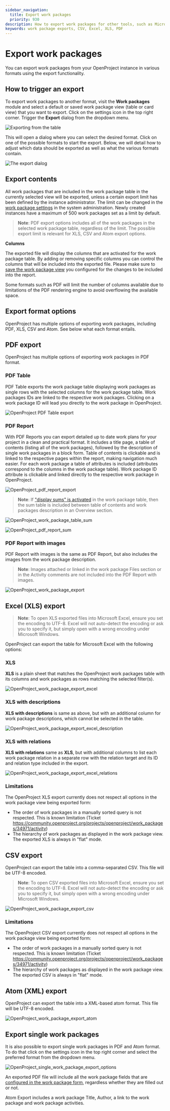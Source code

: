 ```yaml
---
sidebar_navigation:
  title: Export work packages
  priority: 930
description: How to export work packages for other tools, such as Microsoft Excel
keywords: work package exports, CSV, Excel, XLS, PDF
---
```


# Export work packages

You can export work packages from your OpenProject instance in various formats using the export functionality.

## How to trigger an export

To export work packages to another format, visit the **Work packages** module and select a default or saved work package view (table or card view) that you want to export. Click on the settings icon in the top right corner. Trigger the **Export** dialog from the dropdown menu.

![Exporting from the table](openproject_export_wp.png)

This will open a dialog where you can select the desired format. Click on one of the possible formats to start the export. Below, we will detail how to adjust which data should be exported as well as what the various formats contain.

![The export dialog](openproject_wp_export_options.png)

## Export contents

All work packages that are included in the work package table in the currently selected view will be exported, unless a certain export limit has been defined by the instance administrator. The limit can be changed in the [work package settings](../../../system-admin-guide/system-settings/general-settings/#general-system-settings) in the system administration. Newly created instances have a maximum of 500 work packages set as a limit by default.

> **Note**: PDF export options includes all of the work packages in the selected work package table, regardless of the limit. The possible export limit is relevant for XLS, CSV and Atom export options.

**Columns**

The exported file will display the columns that are activated for the work package table. By adding or removing specific columns you can control the columns that will be included into the exported file. Please make sure to [save the work package view](../work-package-table-configuration/#save-work-package-views) you configured for the changes to be included into the report.

Some formats such as PDF will limit the number of columns available due to limitations of the PDF rendering engine to avoid overflowing the available space.

## Export format options
OpenProject has multiple options of exporting work packages, including PDF, XLS, CSV and Atom. See below what each format entails.

## PDF export

OpenProject has multiple options of exporting work packages in PDF format.

### PDF Table 
PDF Table exports the work package table displaying work packages as single rows with the selected columns for the work package table. Work packages IDs are linked to the respective work packages. Clicking on a work package ID will lead you directly to the work package in OpenProject.

![OpenProject PDF Table export](openproject_pdf_table_export.png)

### PDF Report
With PDF Reports you can export detailed up to date work plans for your project in a clean and practical format. It includes a title page, a table of contents (listing all of the work packages), followed by the description of single work packages in a block form. Table of contents is clickable and is linked to the respective pages within the report, making navigation much easier. For each work package a table of attributes is included (attributes correspond to the columns in the work package table). Work package ID attribute is clickable and linked directly to the respective work package in OpenProject.

![OpenProject_pdf_report_export](openproject-pdf-export-work-plans.png)
> **Note**: If ["display sums" is activated](../work-package-table-configuration/) in the work package table, then the sum table is included between table of contents and work packages description in an Overview section.

![OpenProject_work_package_table_sum](openproject_wp_table_total_sum.png)

![OpenProject_pdf_report_sum](openproject_wp_report_total_sum.png)

### PDF Report with images
PDF Report with images is the same as PDF Report, but also includes the images from the work package description. 

> **Note**: Images attached or linked in the work package Files section or in the Activity comments are not included into the PDF Report with images. 

![OpenProject_work_package_export](openproject_pdf_report_images.png)

## Excel (XLS) export

> **Note**: To open XLS exported files into Microsoft Excel, ensure you set the encoding to UTF-8. Excel will not auto-detect the encoding or ask you to specify it, but simply open with a wrong encoding under Microsoft Windows.

OpenProject can export the table for Microsoft Excel with the following options:

### XLS  
**XLS** is a plain sheet that matches the OpenProject work packages table with its columns and work packages as rows matching the selected filter(s).

![OpenProject_work_package_export_excel](openproject_export_excel.png)

### XLS with descriptions
**XLS with descriptions** is same as above, but with an additional column for work package descriptions, which cannot be selected in the table.

![OpenProject_work_package_export_excel_description](openproject_pdf_table_export_description.png)

### XLS with relations
**XLS with relations** same as **XLS**, but with additional columns to list each work package relation in a separate row with the relation target and its ID and relation type included in the export.

![OpenProject_work_package_export_excel_relations](openproject_pdf_table_export_relations.png)

### Limitations

The OpenProject XLS export currently does not respect all options in the work package view being exported form:

- The order of work packages in a manually sorted query is not respected. This is known limitation (Ticket https://community.openproject.org/projects/openproject/work_packages/34971/activity)
- The hierarchy of work packages as displayed in the work package view. The exported XLS is always in "flat" mode.

## CSV export

OpenProject can export the table into a comma-separated CSV. This file will be UTF-8 encoded.

> **Note**: To open CSV exported files into Microsoft Excel, ensure you set the encoding to UTF-8. Excel will not auto-detect the encoding or ask you to specify it, but simply open with a wrong encoding under Microsoft Windows.


![OpenProject_work_package_export_csv](openproject_export_csv.png)

### Limitations

The OpenProject CSV export currently does not respect all options in the work package view being exported form:

- The order of work packages in a manually sorted query is not respected. This is known limitation (Ticket https://community.openproject.org/projects/openproject/work_packages/34971/activity)
- The hierarchy of work packages as displayed in the work package view. The exported CSV is always in "flat" mode.


## Atom (XML) export

OpenProject can export the table into a XML-based atom format. This file will be UTF-8 encoded.

![OpenProject_work_package_export_atom](openproject_export_atom.png)

## Export single work packages

It is also possible to export single work packages in PDF and Atom format. To do that click on the settings icon in the top right corner and select the preferred format from the dropdown menu.

![OpenProject_single_work_package_export_options](openProject_single_work_package_export_options.png)

An exported PDF file will include all the work package fields that are [configured in the work package form](../../../system-admin-guide/manage-work-packages/work-package-types/#work-package-form-configuration-enterprise-add-on), regardless whether they are filled out or not.

Atom Export includes a work package Title, Author, a link to the work package and work package activities.

